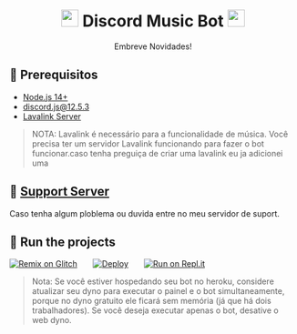 <h1 align="center"><img src="https://raw.githubusercontent.com/SudhanPlayz/Discord-MusicBot/master/assets/logo.gif" width="30px"> Discord Music Bot <img src="https://raw.githubusercontent.com/SudhanPlayz/Discord-MusicBot/master/assets/logo.gif" width="30px"></h1>
<p align="center">Embreve Novidades!</p>


## 🚧 Prerequisitos

- [Node.js 14+](https://nodejs.org/en/download/)
- [discord.js@12.5.3](https://www.npmjs.com/package/discord.js/v/12.5.3)
- [Lavalink Server](https://github.com/freyacodes/Lavalink#server-configuration)

> NOTA: Lavalink é necessário para a funcionalidade de música. Você precisa ter um servidor Lavalink funcionando para fazer o bot funcionar.caso tenha preguiça de criar uma lavalink eu ja adicionei uma

## 📝 [Support Server](https://discord.gg/atFH4GQz)

Caso tenha algum ploblema ou duvida entre no meu servidor de suport.

## 💨 Run the projects

[![Remix on Glitch](https://cdn.glitch.com/2703baf2-b643-4da7-ab91-7ee2a2d00b5b%2Fremix-button.svg)](https://glitch.com/edit/#!/import/github/SudhanPlayz/Discord-MusicBot)&nbsp;&nbsp;&nbsp;&nbsp;&nbsp;&nbsp;
[![Deploy](https://www.herokucdn.com/deploy/button.svg)](https://heroku.com/deploy?template=https://DiscordMusicBot)&nbsp;&nbsp;&nbsp;&nbsp;&nbsp;&nbsp;
[![Run on Repl.it](https://repl.it/badge/github/SudhanPlayz/Discord-MusicBot)](https://repl.it/github/SudhanPlayz/Discord-MusicBot)
> Nota: Se você estiver hospedando seu bot no heroku, considere atualizar seu dyno para executar o painel e o bot simultaneamente, porque no dyno gratuito ele ficará sem memória (já que há dois trabalhadores). Se você deseja executar apenas o bot, desative o web dyno.

